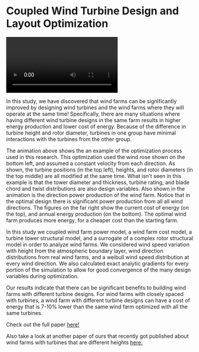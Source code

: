 # Coupled Wind Turbine Design and Layout Optimization
![Alt Text](/FLORISSE3D/src/FLORISSE3D/optAlturas/vid_f/video3.mp4)

In this study, we have discovered that wind farms can be significantly improved by designing wind turbines and the wind farms where they will operate at the same time! Specifically, there are many situations where having different wind turbine designs in the same farm results in higher energy production and lower cost of energy. Because of the difference in turbine height and rotor diameter, turbines in one group have minimal interactions with the turbines from the other group. 

The animation above shows the an example of the optimization process used in this research. This optimization used the wind rose shown on the bottom left, and assumed a constant velocity from each direction. As shown, the turbine positions (in the top left), heights, and rotor diameters (in the top middle) are all modified at the same time. What isn't seen in this example is that the tower diameter and thickness, turbine rating, and blade chord and twist distributions are also design variables. Also shown in the animation is the direction power production of the wind farm. Notice that in the optimal design there is significant power production from all all wind directions. The figures on the far right show the current cost of energy (on the top), and annual energy production (on the bottom). The optimal wind farm produces more energy, for a cheaper cost than the starting farm.

In this study we coupled wind farm power model, a wind farm cost model, a turbine tower structural model, and a surrogate of a complex rotor structural model in order to analyze wind farms. We considered wind speed variation with height from the atmospheric boundary layer, wind direction distributions from real wind farms, and a weibull wind speed distribution at every wind direction. We also calculated exact analytic gradients for every portion of the simulation to allow for good convergence of the many design variables during optimization.

Our results indicate that there can be significant benefits to building wind farms with different turbine designs. For wind farms with closely spaced with turbines, a wind farm with different turbine designs can have a cost of energy that is 7-10% lower than the same wind farm optimized with all the same turbines. 

Check out the full paper [here!](https://www.wind-energ-sci.net/4/99/2019/wes-4-99-2019.html)

Also take a look at another paper of ours that recently got published about wind farms with turbines that are different heights [here.](https://rdcu.be/blkdh)

